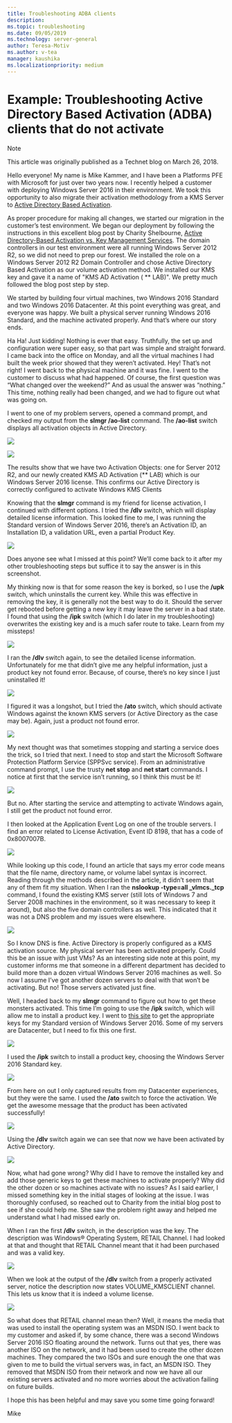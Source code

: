 ```yaml
---
title: Troubleshooting ADBA clients
description: 
ms.topic: troubleshooting
ms.date: 09/05/2019
ms.technology: server-general
author: Teresa-Motiv
ms.author: v-tea
manager: kaushika
ms.localizationpriority: medium
---
```


# Example: Troubleshooting Active Directory Based Activation (ADBA) clients that do not activate

> [!NOTE]
> This article was originally published as a Technet blog on March 26, 2018.

Hello everyone! My name is Mike Kammer, and I have been a Platforms PFE with Microsoft for just over two years now. I recently helped a customer with deploying Windows Server 2016 in their environment. We took this opportunity to also migrate their activation methodology from a KMS Server to [Active Directory Based Activation](https://docs.microsoft.com/en-us/previous-versions/windows/hh852637(v=win.10)).

As proper procedure for making all changes, we started our migration in the customer’s test environment. We began our deployment by following the instructions in this excellent blog post by Charity Shelbourne, [Active Directory-Based Activation vs. Key Management Services](https://techcommunity.microsoft.com/t5/Core-Infrastructure-and-Security/Active-Directory-Based-Activation-vs-Key-Management-Services/ba-p/256016). The domain controllers in our test environment were all running Windows Server 2012 R2, so we did not need to prep our forest. We installed the role on a Windows Server 2012 R2 Domain Controller and chose Active Directory Based Activation as our volume activation method. We installed our KMS key and gave it a name of "KMS AD Activation ( ** LAB)". We pretty much followed the blog post step by step.

We started by building four virtual machines, two Windows 2016 Standard and two Windows 2016 Datacenter. At this point everything was great, and everyone was happy. We built a physical server running Windows 2016 Standard, and the machine activated properly. And that’s where our story ends.

Ha Ha! Just kidding! Nothing is ever that easy. Truthfully, the set up and configuration were super easy, so that part was simple and straight forward. I came back into the office on Monday, and all the virtual machines I had built the week prior showed that they weren’t activated. Hey! That’s not right! I went back to the physical machine and it was fine. I went to the customer to discuss what had happened. Of course, the first question was “What changed over the weekend?” And as usual the answer was “nothing.” This time, nothing really had been changed, and we had to figure out what was going on.

I went to one of my problem servers, opened a command prompt, and checked my output from the **slmgr /ao-list** command. The **/ao-list** switch displays all activation objects in Active Directory.

![](./media/032618_1700_Troubleshoo1.png)

![](./media/032618_1700_Troubleshoo2.png)

The results show that we have two Activation Objects: one for Server 2012 R2, and our newly created KMS AD Activation (** LAB) which is our Windows Server 2016 license. This confirms our Active Directory is correctly configured to activate Windows KMS Clients

Knowing that the **slmgr** command is my friend for license activation, I continued with different options. I tried the **/dlv** switch, which will display detailed license information. This looked fine to me, I was running the Standard version of Windows Server 2016, there’s an Activation ID, an Installation ID, a validation URL, even a partial Product Key.

![](./media/Capture13.jpg)

Does anyone see what I missed at this point? We’ll come back to it after my other troubleshooting steps but suffice it to say the answer is in this screenshot.

My thinking now is that for some reason the key is borked, so I use the **/upk** switch, which uninstalls the current key. While this was effective in removing the key, it is generally not the best way to do it. Should the server get rebooted before getting a new key it may leave the server in a bad state. I found that using the **/ipk** switch (which I do later in my troubleshooting) overwrites the existing key and is a much safer route to take. Learn from my missteps!

![](./media/032618_1700_Troubleshoo3.png)

I ran the **/dlv** switch again, to see the detailed license information. Unfortunately for me that didn’t give me any helpful information, just a product key not found error. Because, of course, there’s no key since I just uninstalled it!

![](./media/032618_1700_Troubleshoo4.png)

I figured it was a longshot, but I tried the **/ato** switch, which should activate Windows against the known KMS servers (or Active Directory as the case may be). Again, just a product not found error.

![](./media/032618_1700_Troubleshoo5.png)

My next thought was that sometimes stopping and starting a service does the trick, so I tried that next. I need to stop and start the Microsoft Software Protection Platform Service (SPPSvc service). From an administrative command prompt, I use the trusty **net stop** and **net start** commands. I notice at first that the service isn’t running, so I think this must be it!

![](./media/032618_1700_Troubleshoo6.png)

But no. After starting the service and attempting to activate Windows again, I still get the product not found error.

I then looked at the Application Event Log on one of the trouble servers. I find an error related to License Activation, Event ID 8198, that has a code of 0x8007007B.

![](./media/032618_1700_Troubleshoo7.png)

While looking up this code, I found an article that says my error code means that the file name, directory name, or volume label syntax is incorrect. Reading through the methods described in the article, it didn’t seem that any of them fit my situation. When I ran the **nslookup -type=all _vlmcs._tcp** command, I found the existing KMS server (still lots of Windows 7 and Server 2008 machines in the environment, so it was necessary to keep it around), but also the five domain controllers as well. This indicated that it was not a DNS problem and my issues were elsewhere.

![](./media/032618_1700_Troubleshoo8.png)

So I know DNS is fine. Active Directory is properly configured as a KMS activation source. My physical server has been activated properly. Could this be an issue with just VMs? As an interesting side note at this point, my customer informs me that someone in a different department has decided to build more than a dozen virtual Windows Server 2016 machines as well. So now I assume I’ve got another dozen servers to deal with that won’t be activating. But no! Those servers activated just fine.

Well, I headed back to my **slmgr** command to figure out how to get these monsters activated. This time I’m going to use the **/ipk** switch, which will allow me to install a product key. I went to [this site](https://docs.microsoft.com/en-us/previous-versions/windows/it-pro/windows-server-2012-R2-and-2012/jj612867(v=ws.11)) to get the appropriate keys for my Standard version of Windows Server 2016. Some of my servers are Datacenter, but I need to fix this one first.

![](./media/032618_1700_Troubleshoo9.png)

I used the **/ipk** switch to install a product key, choosing the Windows Server 2016 Standard key.

![](./media/032618_1700_Troubleshoo10.png)

From here on out I only captured results from my Datacenter experiences, but they were the same. I used the **/ato** switch to force the activation. We get the awesome message that the product has been activated successfully!

![](./media/032618_1700_Troubleshoo11.png)

Using the **/dlv** switch again we can see that now we have been activated by Active Directory.

![](./media/032618_1700_Troubleshoo12.png)

Now, what had gone wrong? Why did I have to remove the installed key and add those generic keys to get these machines to activate properly? Why did the other dozen or so machines activate with no issues? As I said earlier, I missed something key in the initial stages of looking at the issue. I was thoroughly confused, so reached out to Charity from the initial blog post to see if she could help me. She saw the problem right away and helped me understand what I had missed early on.

When I ran the first **/dlv** switch, in the description was the key. The description was Windows® Operating System, RETAIL Channel. I had looked at that and thought that RETAIL Channel meant that it had been purchased and was a valid key.

![](./media/032618_1700_Troubleshoo13.png)

When we look at the output of the **/dlv** switch from a properly activated server, notice the description now states VOLUME_KMSCLIENT channel. This lets us know that it is indeed a volume license.

![](./media/032618_1700_Troubleshoo14.png)

So what does that RETAIL channel mean then? Well, it means the media that was used to install the operating system was an MSDN ISO. I went back to my customer and asked if, by some chance, there was a second Windows Server 2016 ISO floating around the network. Turns out that yes, there was another ISO on the network, and it had been used to create the other dozen machines. They compared the two ISOs and sure enough the one that was given to me to build the virtual servers was, in fact, an MSDN ISO. They removed that MSDN ISO from their network and now we have all our existing servers activated and no more worries about the activation failing on future builds.

I hope this has been helpful and may save you some time going forward!

Mike
